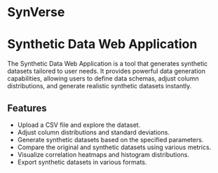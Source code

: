 # SynVerse

# Synthetic Data Web Application

The Synthetic Data Web Application is a tool that generates synthetic datasets tailored to user needs. It provides powerful data generation capabilities, allowing users to define data schemas, adjust column distributions, and generate realistic synthetic datasets instantly.

## Features

- Upload a CSV file and explore the dataset.
- Adjust column distributions and standard deviations.
- Generate synthetic datasets based on the specified parameters.
- Compare the original and synthetic datasets using various metrics.
- Visualize correlation heatmaps and histogram distributions.
- Export synthetic datasets in various formats.




